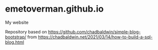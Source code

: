 # emetoverman.github.io
My website

Repository based on https://github.com/chadbaldwin/simple-blog-bootstrap/ from https://chadbaldwin.net/2021/03/14/how-to-build-a-sql-blog.html
